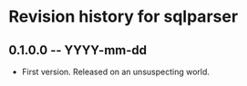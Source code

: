 # Revision history for sqlparser

## 0.1.0.0 -- YYYY-mm-dd

* First version. Released on an unsuspecting world.
